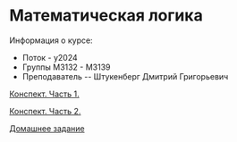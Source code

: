 # Математическая логика

Информация о курсе:

* Поток - y2024
* Группы М3132 - М3139
* Преподаватель -- Штукенберг Дмитрий Григорьевич


[Конспект. Часть 1.](./Logic_1.pdf)

[Конспект. Часть 2.](./Logic_2.pdf)

[Домашнее задание](./HomeWork.pdf)
